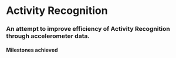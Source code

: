 # Activity Recognition

### An attempt to improve efficiency of Activity Recognition through accelerometer data.

#### Milestones achieved

